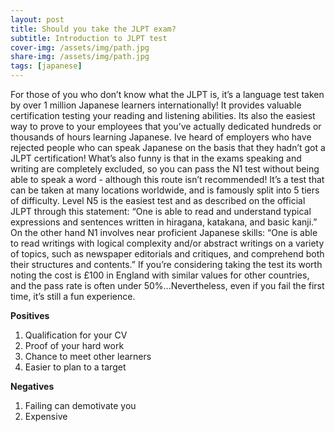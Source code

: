 ```yaml
---
layout: post
title: Should you take the JLPT exam?  
subtitle: Introduction to JLPT test
cover-img: /assets/img/path.jpg
share-img: /assets/img/path.jpg
tags: [japanese]
---
```

For those of you who don’t know what the JLPT is, it’s a language test taken by over 1 million Japanese learners internationally! It provides valuable certification testing your reading and listening abilities. Its also the easiest way to prove to your employees that you’ve actually dedicated hundreds or thousands of hours learning Japanese. Ive heard of employers who have rejected people who can  speak Japanese on the basis that they hadn’t got a JLPT certification! What’s also funny is that in the exams  speaking and writing are completely excluded, so you can pass the N1 test without being able to speak a word - although this route isn’t recommended! It’s a test that can be taken at many locations worldwide, and is famously split into 5 tiers of difficulty. 
Level N5 is the easiest test and as described on the official JLPT through this statement: “One is able to read and understand typical expressions and sentences written in hiragana, katakana, and basic kanji.” On the other hand N1 involves near proficient Japanese skills: “One is able to read writings with logical complexity and/or abstract writings on a variety of topics, such as newspaper editorials and critiques, and comprehend both their structures and contents.”
If you’re considering taking the test its worth noting the cost is £100 in England with similar values for other countries, and the pass rate is often under 50%...Nevertheless, even if you fail the first time, it’s still a fun experience.

**Positives**
1.	Qualification for your CV
2.	Proof of your hard work 
3.	Chance to meet other learners 
4.	Easier to plan to a target

**Negatives**
1.	Failing can demotivate you
2.	Expensive
